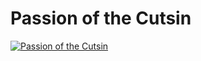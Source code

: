 Passion of the Cutsin
=====================

[![Passion of the Cutsin](https://github-readme-stats.vercel.app/api?username=cutsin&include_all_commits=true&hide_title=true&rank_icon=github)]()
